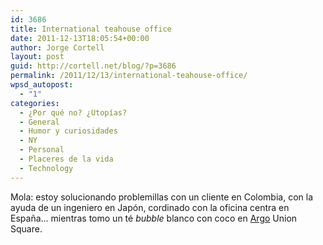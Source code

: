 ```yaml
---
id: 3686
title: International teahouse office
date: 2011-12-13T18:05:54+00:00
author: Jorge Cortell
layout: post
guid: http://cortell.net/blog/?p=3686
permalink: /2011/12/13/international-teahouse-office/
wpsd_autopost:
  - "1"
categories:
  - ¿Por qué no? ¿Utopías?
  - General
  - Humor y curiosidades
  - NY
  - Personal
  - Placeres de la vida
  - Technology
---
```

Mola: estoy solucionando problemillas con un cliente en Colombia, con la ayuda de un ingeniero en Japón, cordinado con la oficina centra en España&#8230; mientras tomo un té _bubble_ blanco con coco en <a title="Argo" href="http://www.argotea.com/" target="_blank">Argo</a> Union Square.